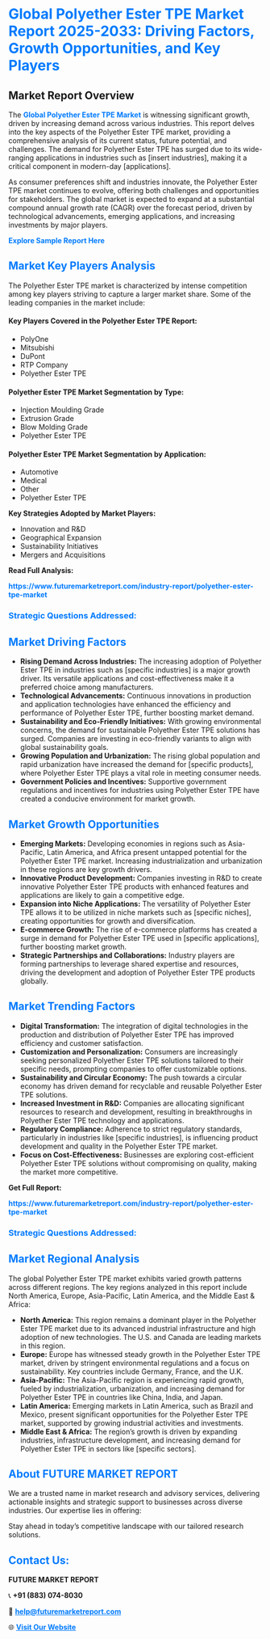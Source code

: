 <h1 style="color: #007BFF;">Global Polyether Ester TPE Market Report 2025-2033: Driving Factors, Growth Opportunities, and Key Players</h1>

<section id="overview">
<h2>Market Report Overview</h2>
<p>The <a href="https://www.futuremarketreport.com/industry-report/polyether-ester-tpe-market" style="color: #007BFF; text-decoration: none;"><strong>Global Polyether Ester TPE Market</strong></a> is witnessing significant growth, driven by increasing demand across various industries. This report delves into the key aspects of the Polyether Ester TPE market, providing a comprehensive analysis of its current status, future potential, and challenges. The demand for Polyether Ester TPE has surged due to its wide-ranging applications in industries such as [insert industries], making it a critical component in modern-day [applications].</p>
<p>As consumer preferences shift and industries innovate, the Polyether Ester TPE market continues to evolve, offering both challenges and opportunities for stakeholders. The global market is expected to expand at a substantial compound annual growth rate (CAGR) over the forecast period, driven by technological advancements, emerging applications, and increasing investments by major players.</p>
</section>

<section id="overview">
<p><a href="https://www.futuremarketreport.com/request-sample/reportId=98808" style="color: #007BFF; text-decoration: none;"><strong>Explore Sample Report Here</strong></a></p>
</section>

<section id="key-players">
<h2 style="color: #007BFF;">Market Key Players Analysis</h2>
<p>The Polyether Ester TPE market is characterized by intense competition among key players striving to capture a larger market share. Some of the leading companies in the market include:</p>
<h4>Key Players Covered in the Polyether Ester TPE Report:</h4>
<ul><li>PolyOne</li><li>Mitsubishi</li><li>DuPont</li><li>RTP Company</li><li>Polyether Ester TPE</li></ul>
<h4>Polyether Ester TPE Market Segmentation by Type:</h4>
<ul><li>Injection Moulding Grade</li><li>Extrusion Grade</li><li>Blow Molding Grade</li><li>Polyether Ester TPE</li></ul>

<h4>Polyether Ester TPE Market Segmentation by Application:</h4>
<ul><li>Automotive</li><li>Medical</li><li>Other</li><li>Polyether Ester TPE</li></ul>
<p><strong>Key Strategies Adopted by Market Players:</strong></p>
<ul>
<li>Innovation and R&D</li>
<li>Geographical Expansion</li>
<li>Sustainability Initiatives</li>
<li>Mergers and Acquisitions</li>
</ul>
</section>

<section>
<p><strong>Read Full Analysis: </strong></p><a href="https://www.futuremarketreport.com/industry-report/polyether-ester-tpe-market" style="color: #007BFF; text-decoration: none;"><strong>https://www.futuremarketreport.com/industry-report/polyether-ester-tpe-market</strong></a>
<h3 style="color: #007BFF;">Strategic Questions Addressed:</h3>
</section>

<section id="driving-factors">
<h2 style="color: #007BFF;">Market Driving Factors</h2>
<ul>
<li><strong>Rising Demand Across Industries:</strong> The increasing adoption of Polyether Ester TPE in industries such as [specific industries] is a major growth driver. Its versatile applications and cost-effectiveness make it a preferred choice among manufacturers.</li>
<li><strong>Technological Advancements:</strong> Continuous innovations in production and application technologies have enhanced the efficiency and performance of Polyether Ester TPE, further boosting market demand.</li>
<li><strong>Sustainability and Eco-Friendly Initiatives:</strong> With growing environmental concerns, the demand for sustainable Polyether Ester TPE solutions has surged. Companies are investing in eco-friendly variants to align with global sustainability goals.</li>
<li><strong>Growing Population and Urbanization:</strong> The rising global population and rapid urbanization have increased the demand for [specific products], where Polyether Ester TPE plays a vital role in meeting consumer needs.</li>
<li><strong>Government Policies and Incentives:</strong> Supportive government regulations and incentives for industries using Polyether Ester TPE have created a conducive environment for market growth.</li>
</ul>
</section>

<section id="growth-opportunities">
<h2 style="color: #007BFF;">Market Growth Opportunities</h2>
<ul>
<li><strong>Emerging Markets:</strong> Developing economies in regions such as Asia-Pacific, Latin America, and Africa present untapped potential for the Polyether Ester TPE market. Increasing industrialization and urbanization in these regions are key growth drivers.</li>
<li><strong>Innovative Product Development:</strong> Companies investing in R&D to create innovative Polyether Ester TPE products with enhanced features and applications are likely to gain a competitive edge.</li>
<li><strong>Expansion into Niche Applications:</strong> The versatility of Polyether Ester TPE allows it to be utilized in niche markets such as [specific niches], creating opportunities for growth and diversification.</li>
<li><strong>E-commerce Growth:</strong> The rise of e-commerce platforms has created a surge in demand for Polyether Ester TPE used in [specific applications], further boosting market growth.</li>
<li><strong>Strategic Partnerships and Collaborations:</strong> Industry players are forming partnerships to leverage shared expertise and resources, driving the development and adoption of Polyether Ester TPE products globally.</li>
</ul>
</section>

<section id="trending-factors">
<h2 style="color: #007BFF;">Market Trending Factors</h2>
<ul>
<li><strong>Digital Transformation:</strong> The integration of digital technologies in the production and distribution of Polyether Ester TPE has improved efficiency and customer satisfaction.</li>
<li><strong>Customization and Personalization:</strong> Consumers are increasingly seeking personalized Polyether Ester TPE solutions tailored to their specific needs, prompting companies to offer customizable options.</li>
<li><strong>Sustainability and Circular Economy:</strong> The push towards a circular economy has driven demand for recyclable and reusable Polyether Ester TPE solutions.</li>
<li><strong>Increased Investment in R&D:</strong> Companies are allocating significant resources to research and development, resulting in breakthroughs in Polyether Ester TPE technology and applications.</li>
<li><strong>Regulatory Compliance:</strong> Adherence to strict regulatory standards, particularly in industries like [specific industries], is influencing product development and quality in the Polyether Ester TPE market.</li>
<li><strong>Focus on Cost-Effectiveness:</strong> Businesses are exploring cost-efficient Polyether Ester TPE solutions without compromising on quality, making the market more competitive.</li>
</ul>
</section>

<section>
<p><strong>Get Full Report: </strong></p><a href="https://www.futuremarketreport.com/industry-report/polyether-ester-tpe-market" style="color: #007BFF; text-decoration: none;"><strong>https://www.futuremarketreport.com/industry-report/polyether-ester-tpe-market</strong></a>
<h3 style="color: #007BFF;">Strategic Questions Addressed:</h3>
</section>


<section id="regional-analysis">
<h2 style="color: #007BFF;">Market Regional Analysis</h2>
<p>The global Polyether Ester TPE market exhibits varied growth patterns across different regions. The key regions analyzed in this report include North America, Europe, Asia-Pacific, Latin America, and the Middle East & Africa:</p>
<ul>
<li><strong>North America:</strong> This region remains a dominant player in the Polyether Ester TPE market due to its advanced industrial infrastructure and high adoption of new technologies. The U.S. and Canada are leading markets in this region.</li>
<li><strong>Europe:</strong> Europe has witnessed steady growth in the Polyether Ester TPE market, driven by stringent environmental regulations and a focus on sustainability. Key countries include Germany, France, and the U.K.</li>
<li><strong>Asia-Pacific:</strong> The Asia-Pacific region is experiencing rapid growth, fueled by industrialization, urbanization, and increasing demand for Polyether Ester TPE in countries like China, India, and Japan.</li>
<li><strong>Latin America:</strong> Emerging markets in Latin America, such as Brazil and Mexico, present significant opportunities for the Polyether Ester TPE market, supported by growing industrial activities and investments.</li>
<li><strong>Middle East & Africa:</strong> The region’s growth is driven by expanding industries, infrastructure development, and increasing demand for Polyether Ester TPE in sectors like [specific sectors].</li>
</ul>
</section>

<footer>
<h2 style="color: #007BFF;">About FUTURE MARKET REPORT</h2>
<p>We are a trusted name in market research and advisory services, delivering actionable insights and strategic support to businesses across diverse industries. Our expertise lies in offering:</p>

<p>Stay ahead in today’s competitive landscape with our tailored research solutions.</p>

<h2 style="color: #007BFF;">Contact Us:</h2>
<p><strong>FUTURE MARKET REPORT</strong></p>
<p>📞 <strong>+91 (883) 074-8030</strong></p>
<p>📧 <strong><a href="mailto:help@futuremarketreport.com" style="color: #007BFF;">help@futuremarketreport.com</a></strong></p>
<p>🌐 <strong><a href="https://www.futuremarketreport.com/" style="color: #007BFF;">Visit Our Website</a></strong></p>
</footer>